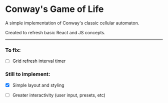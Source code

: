 # Conway's Game of Life
A simple implementation of Conway's classic cellular automaton.

Created to refresh basic React and JS concepts.

---
### To fix:
- [ ] Grid refresh interval timer

### Still to implement:
- [x] Simple layout and styling
- [ ] Greater interactivity (user input, presets, etc)


